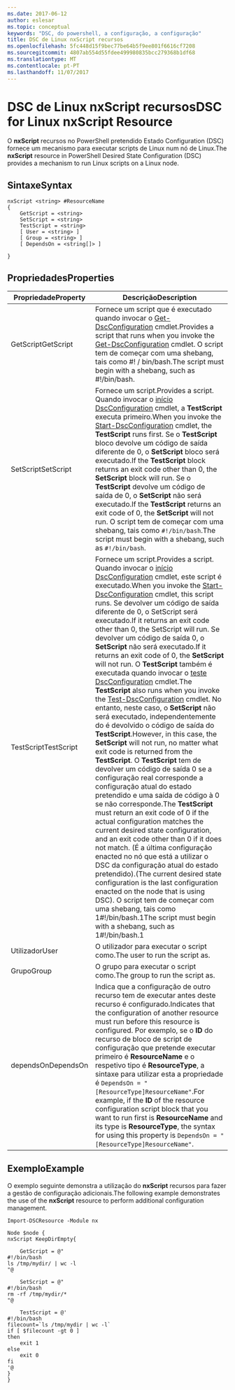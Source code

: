 ```yaml
---
ms.date: 2017-06-12
author: eslesar
ms.topic: conceptual
keywords: "DSC, do powershell, a configuração, a configuração"
title: DSC de Linux nxScript recursos
ms.openlocfilehash: 5fc448d15f9bec77be64b5f9ee801f6616cf7208
ms.sourcegitcommit: 4807ab554d55fdee499980835bcc279368b1df68
ms.translationtype: MT
ms.contentlocale: pt-PT
ms.lasthandoff: 11/07/2017
---
```

# <a name="dsc-for-linux-nxscript-resource"></a><span data-ttu-id="020c1-103">DSC de Linux nxScript recursos</span><span class="sxs-lookup"><span data-stu-id="020c1-103">DSC for Linux nxScript Resource</span></span>

<span data-ttu-id="020c1-104">O **nxScript** recursos no PowerShell pretendido Estado Configuration (DSC) fornece um mecanismo para executar scripts de Linux num nó de Linux.</span><span class="sxs-lookup"><span data-stu-id="020c1-104">The **nxScript** resource in PowerShell Desired State Configuration (DSC) provides a mechanism to run Linux scripts on a Linux node.</span></span>

## <a name="syntax"></a><span data-ttu-id="020c1-105">Sintaxe</span><span class="sxs-lookup"><span data-stu-id="020c1-105">Syntax</span></span>

```
nxScript <string> #ResourceName
{
    GetScript = <string>
    SetScript = <string>
    TestScript = <string>
    [ User = <string> ]
    [ Group = <string> ]
    [ DependsOn = <string[]> ]

}
```

## <a name="properties"></a><span data-ttu-id="020c1-106">Propriedades</span><span class="sxs-lookup"><span data-stu-id="020c1-106">Properties</span></span>

|  <span data-ttu-id="020c1-107">Propriedade</span><span class="sxs-lookup"><span data-stu-id="020c1-107">Property</span></span> |  <span data-ttu-id="020c1-108">Descrição</span><span class="sxs-lookup"><span data-stu-id="020c1-108">Description</span></span> | 
|---|---|
| <span data-ttu-id="020c1-109">GetScript</span><span class="sxs-lookup"><span data-stu-id="020c1-109">GetScript</span></span>| <span data-ttu-id="020c1-110">Fornece um script que é executado quando invocar o [Get-DscConfiguration](https://technet.microsoft.com/en-us/library/dn521625.aspx) cmdlet.</span><span class="sxs-lookup"><span data-stu-id="020c1-110">Provides a script that runs when you invoke the [Get-DscConfiguration](https://technet.microsoft.com/en-us/library/dn521625.aspx) cmdlet.</span></span> <span data-ttu-id="020c1-111">O script tem de começar com uma shebang, tais como #! / bin/bash.</span><span class="sxs-lookup"><span data-stu-id="020c1-111">The script must begin with a shebang, such as #!/bin/bash.</span></span>| 
| <span data-ttu-id="020c1-112">SetScript</span><span class="sxs-lookup"><span data-stu-id="020c1-112">SetScript</span></span>| <span data-ttu-id="020c1-113">Fornece um script.</span><span class="sxs-lookup"><span data-stu-id="020c1-113">Provides a script.</span></span> <span data-ttu-id="020c1-114">Quando invocar o [início DscConfiguration](https://technet.microsoft.com/en-us/library/dn521623.aspx) cmdlet, a **TestScript** executa primeiro.</span><span class="sxs-lookup"><span data-stu-id="020c1-114">When you invoke the [Start-DscConfiguration](https://technet.microsoft.com/en-us/library/dn521623.aspx) cmdlet, the **TestScript** runs first.</span></span> <span data-ttu-id="020c1-115">Se o **TestScript** bloco devolve um código de saída diferente de 0, o **SetScript** bloco será executado.</span><span class="sxs-lookup"><span data-stu-id="020c1-115">If the **TestScript** block returns an exit code other than 0, the **SetScript** block will run.</span></span> <span data-ttu-id="020c1-116">Se o **TestScript** devolve um código de saída de 0, o **SetScript** não será executado.</span><span class="sxs-lookup"><span data-stu-id="020c1-116">If the **TestScript** returns an exit code of 0, the **SetScript** will not run.</span></span> <span data-ttu-id="020c1-117">O script tem de começar com uma shebang, tais como `#!/bin/bash`.</span><span class="sxs-lookup"><span data-stu-id="020c1-117">The script must begin with a shebang, such as `#!/bin/bash`.</span></span>| 
| <span data-ttu-id="020c1-118">TestScript</span><span class="sxs-lookup"><span data-stu-id="020c1-118">TestScript</span></span>| <span data-ttu-id="020c1-119">Fornece um script.</span><span class="sxs-lookup"><span data-stu-id="020c1-119">Provides a script.</span></span> <span data-ttu-id="020c1-120">Quando invocar o [início DscConfiguration](https://technet.microsoft.com/en-us/library/dn521623.aspx) cmdlet, este script é executado.</span><span class="sxs-lookup"><span data-stu-id="020c1-120">When you invoke the [Start-DscConfiguration](https://technet.microsoft.com/en-us/library/dn521623.aspx) cmdlet, this script runs.</span></span> <span data-ttu-id="020c1-121">Se devolver um código de saída diferente de 0, o SetScript será executado.</span><span class="sxs-lookup"><span data-stu-id="020c1-121">If it returns an exit code other than 0, the SetScript will run.</span></span> <span data-ttu-id="020c1-122">Se devolver um código de saída 0, o **SetScript** não será executado.</span><span class="sxs-lookup"><span data-stu-id="020c1-122">If it returns an exit code of 0, the **SetScript** will not run.</span></span> <span data-ttu-id="020c1-123">O **TestScript** também é executada quando invocar o [teste DscConfiguration](https://technet.microsoft.com/en-us/library/dn407382.aspx) cmdlet.</span><span class="sxs-lookup"><span data-stu-id="020c1-123">The **TestScript** also runs when you invoke the [Test-DscConfiguration](https://technet.microsoft.com/en-us/library/dn407382.aspx) cmdlet.</span></span> <span data-ttu-id="020c1-124">No entanto, neste caso, o **SetScript** não será executado, independentemente do é devolvido o código de saída do **TestScript**.</span><span class="sxs-lookup"><span data-stu-id="020c1-124">However, in this case, the **SetScript** will not run, no matter what exit code is returned from the **TestScript**.</span></span> <span data-ttu-id="020c1-125">O **TestScript** tem de devolver um código de saída 0 se a configuração real corresponde a configuração atual do estado pretendido e uma saída de código à 0 se não corresponde.</span><span class="sxs-lookup"><span data-stu-id="020c1-125">The **TestScript** must return an exit code of 0 if the actual configuration matches the current desired state configuration, and an exit code other than 0 if it does not match.</span></span> <span data-ttu-id="020c1-126">(É a última configuração enacted no nó que está a utilizar o DSC da configuração atual do estado pretendido).</span><span class="sxs-lookup"><span data-stu-id="020c1-126">(The current desired state configuration is the last configuration enacted on the node that is using DSC).</span></span> <span data-ttu-id="020c1-127">O script tem de começar com uma shebang, tais como 1#!/bin/bash.1</span><span class="sxs-lookup"><span data-stu-id="020c1-127">The script must begin with a shebang, such as 1#!/bin/bash.1</span></span>| 
| <span data-ttu-id="020c1-128">Utilizador</span><span class="sxs-lookup"><span data-stu-id="020c1-128">User</span></span>| <span data-ttu-id="020c1-129">O utilizador para executar o script como.</span><span class="sxs-lookup"><span data-stu-id="020c1-129">The user to run the script as.</span></span>| 
| <span data-ttu-id="020c1-130">Grupo</span><span class="sxs-lookup"><span data-stu-id="020c1-130">Group</span></span>| <span data-ttu-id="020c1-131">O grupo para executar o script como.</span><span class="sxs-lookup"><span data-stu-id="020c1-131">The group to run the script as.</span></span>| 
| <span data-ttu-id="020c1-132">dependsOn</span><span class="sxs-lookup"><span data-stu-id="020c1-132">DependsOn</span></span> | <span data-ttu-id="020c1-133">Indica que a configuração de outro recurso tem de executar antes deste recurso é configurado.</span><span class="sxs-lookup"><span data-stu-id="020c1-133">Indicates that the configuration of another resource must run before this resource is configured.</span></span> <span data-ttu-id="020c1-134">Por exemplo, se o **ID** do recurso de bloco de script de configuração que pretende executar primeiro é **ResourceName** e o respetivo tipo é **ResourceType**, a sintaxe para utilizar esta a propriedade é `DependsOn = "[ResourceType]ResourceName"`.</span><span class="sxs-lookup"><span data-stu-id="020c1-134">For example, if the **ID** of the resource configuration script block that you want to run first is **ResourceName** and its type is **ResourceType**, the syntax for using this property is `DependsOn = "[ResourceType]ResourceName"`.</span></span>| 

## <a name="example"></a><span data-ttu-id="020c1-135">Exemplo</span><span class="sxs-lookup"><span data-stu-id="020c1-135">Example</span></span>

<span data-ttu-id="020c1-136">O exemplo seguinte demonstra a utilização do **nxScript** recursos para fazer a gestão de configuração adicionais.</span><span class="sxs-lookup"><span data-stu-id="020c1-136">The following example demonstrates the use of the **nxScript** resource to perform additional configuration management.</span></span>

```
Import-DSCResource -Module nx 

Node $node {
nxScript KeepDirEmpty{

    GetScript = @"
#!/bin/bash
ls /tmp/mydir/ | wc -l
"@

    SetScript = @"
#!/bin/bash
rm -rf /tmp/mydir/*
"@

    TestScript = @'
#!/bin/bash
filecount=`ls /tmp/mydir | wc -l`
if [ $filecount -gt 0 ]
then
    exit 1
else
    exit 0
fi
'@
} 
}
```

